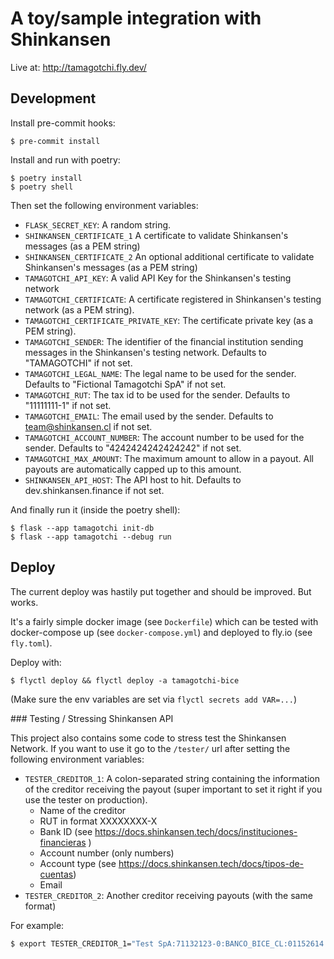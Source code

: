 # A toy/sample integration with Shinkansen

Live at: http://tamagotchi.fly.dev/

## Development

Install pre-commit hooks:

    $ pre-commit install

Install and run with poetry:

    $ poetry install
    $ poetry shell

Then set the following environment variables:

  - `FLASK_SECRET_KEY`: A random string.
  - `SHINKANSEN_CERTIFICATE_1` A certificate to validate Shinkansen's messages 
    (as a PEM string)
  - `SHINKANSEN_CERTIFICATE_2` An optional additional certificate to validate 
    Shinkansen's messages (as a PEM string)    
  - `TAMAGOTCHI_API_KEY`: A valid API Key for the Shinkansen's testing network
  - `TAMAGOTCHI_CERTIFICATE`: A certificate registered in Shinkansen's testing
    network (as a PEM string).
  - `TAMAGOTCHI_CERTIFICATE_PRIVATE_KEY`: The certificate private key
    (as a PEM string).
  - `TAMAGOTCHI_SENDER`: The identifier of the financial institution sending
     messages in the Shinkansen's testing network. Defaults to "TAMAGOTCHI" if
     not set.
  - `TAMAGOTCHI_LEGAL_NAME`: The legal name to be used for the sender.
    Defaults to "Fictional Tamagotchi SpA" if not set.
  - `TAMAGOTCHI_RUT`: The tax id to be used for the sender. Defaults to
    "11111111-1" if not set.
  - `TAMAGOTCHI_EMAIL`: The email used by the sender. Defaults to 
    team@shinkansen.cl if not set.
  - `TAMAGOTCHI_ACCOUNT_NUMBER`: The account number to be used for the sender.
    Defaults to "4242424242424242" if not set.
  - `TAMAGOTCHI_MAX_AMOUNT`: The maximum amount to allow in a payout. All payouts
    are automatically capped up to this amount. 
  - `SHINKANSEN_API_HOST`: The API host to hit. Defaults to 
    dev.shinkansen.finance if not set. 


And finally run it (inside the poetry shell):

    $ flask --app tamagotchi init-db
    $ flask --app tamagotchi --debug run

## Deploy

The current deploy was hastily put together and should be improved. But works.

It's a fairly simple docker image (see `Dockerfile`) which can be tested with
docker-compose up (see `docker-compose.yml`) and deployed to fly.io (see
`fly.toml`).

Deploy with:

    $ flyctl deploy && flyctl deploy -a tamagotchi-bice

(Make sure the env variables are set via `flyctl secrets add VAR=...`)

### Testing / Stressing Shinkansen API

This project also contains some code to stress test the Shinkansen Network. If you want to use it go to the `/tester/` url after setting the following environment variables:

  - `TESTER_CREDITOR_1`: A colon-separated string containing the information of the creditor receiving the payout (super important to set it right if you use the tester on production).
    - Name of the creditor
    - RUT in format XXXXXXXX-X
    - Bank ID (see https://docs.shinkansen.tech/docs/instituciones-financieras )
    - Account number (only numbers)
    - Account type (see https://docs.shinkansen.tech/docs/tipos-de-cuentas)
    - Email
  - `TESTER_CREDITOR_2`: Another creditor receiving payouts (with the same format)

For example:
```bash
$ export TESTER_CREDITOR_1="Test SpA:71132123-0:BANCO_BICE_CL:01152614:current_account:test@example.org" 
```